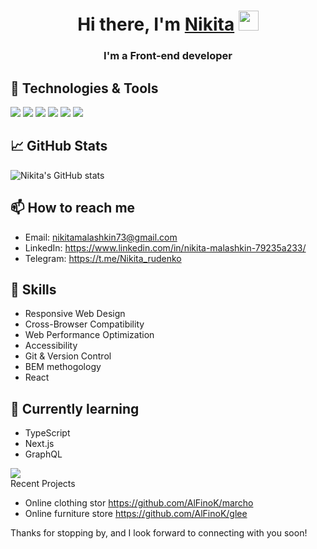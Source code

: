 <h1 align="center">Hi there, I'm <a href="https://daniilshat.ru/" target="_blank">Nikita</a> 
<img src="https://github.com/blackcater/blackcater/raw/main/images/Hi.gif" height="32"/></h1>
<h3 align="center" color="#d93a7c">I'm a Front-end developer</h3>


## 🔧 Technologies & Tools
<div>
  <img src="https://img.icons8.com/color/48/000000/html-5--v1.png"/>
  <img src="https://img.icons8.com/color/48/000000/css3.png"/>
  <img src="https://img.icons8.com/color/48/000000/javascript--v1.png"/>
  <img src="https://img.icons8.com/color/48/000000/react-native.png"/>
  <img src="https://img.icons8.com/color/48/000000/redux.png"/>
  <img src="https://img.icons8.com/color/48/000000/git.png"/>
</div>

## 📈 GitHub Stats

![Nikita's GitHub stats](https://github-readme-stats.vercel.app/api?username=nikita&show_icons=true&theme=radical)

## 📫 How to reach me

- Email: nikitamalashkin73@gmail.com
- LinkedIn: https://www.linkedin.com/in/nikita-malashkin-79235a233/
- Telegram: https://t.me/Nikita_rudenko

## 💼 Skills

- Responsive Web Design
- Cross-Browser Compatibility
- Web Performance Optimization
- Accessibility
- Git & Version Control
- BEM methogology
- React

## 🌱 Currently learning

- TypeScript
- Next.js
- GraphQL

 
 <div>
  <img src="https://img.icons8.com/color/48/000000/repository.png"/>
</div>  Recent Projects

- Online clothing stor https://github.com/AlFinoK/marcho
- Online furniture store https://github.com/AlFinoK/glee

Thanks for stopping by, and I look forward to connecting with you soon!

